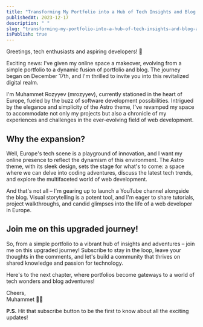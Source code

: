 ```yaml
---
title: "Transforming My Portfolio into a Hub of Tech Insights and Blog Adventures"
publishedAt: 2023-12-17
description: " "
slug: "transforming-my-portfolio-into-a-hub-of-tech-insights-and-blog-adventures"
isPublish: true
---
```


Greetings, tech enthusiasts and aspiring developers! 🚀

Exciting news: I've given my online space a makeover, evolving from a simple portfolio to a dynamic fusion of portfolio and blog. The journey began on December 17th, and I'm thrilled to invite you into this revitalized digital realm.

I'm Muhammet Rozyyev (mrozyyev), currently stationed in the heart of Europe, fueled by the buzz of software development possibilities. Intrigued by the elegance and simplicity of the Astro theme, I've revamped my space to accommodate not only my projects but also a chronicle of my experiences and challenges in the ever-evolving field of web development.

## Why the expansion?

Well, Europe's tech scene is a playground of innovation, and I want my online presence to reflect the dynamism of this environment. The Astro theme, with its sleek design, sets the stage for what's to come: a space where we can delve into coding adventures, discuss the latest tech trends, and explore the multifaceted world of web development.

And that's not all – I'm gearing up to launch a YouTube channel alongside the blog. Visual storytelling is a potent tool, and I'm eager to share tutorials, project walkthroughs, and candid glimpses into the life of a web developer in Europe.

## Join me on this upgraded journey!

So, from a simple portfolio to a vibrant hub of insights and adventures – join me on this upgraded journey! Subscribe to stay in the loop, leave your thoughts in the comments, and let's build a community that thrives on shared knowledge and passion for technology.

Here's to the next chapter, where portfolios become gateways to a world of tech wonders and blog adventures!

Cheers,  
Muhammet 🚀✨

**P.S.** Hit that subscribe button to be the first to know about all the exciting updates!
